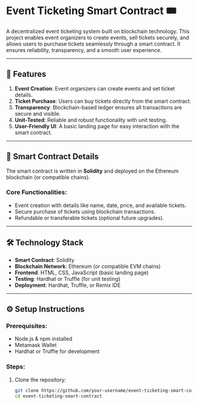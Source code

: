 # Event Ticketing Smart Contract 🎟️

A decentralized event ticketing system built on blockchain technology. This project enables event organizers to create events, sell tickets securely, and allows users to purchase tickets seamlessly through a smart contract. It ensures reliability, transparency, and a smooth user experience.

---

## 🚀 Features

1. **Event Creation**: Event organizers can create events and set ticket details.
2. **Ticket Purchase**: Users can buy tickets directly from the smart contract.
3. **Transparency**: Blockchain-based ledger ensures all transactions are secure and visible.
4. **Unit-Tested**: Reliable and robust functionality with unit testing.
5. **User-Friendly UI**: A basic landing page for easy interaction with the smart contract.

---

## 📜 Smart Contract Details

The smart contract is written in **Solidity** and deployed on the Ethereum blockchain (or compatible chains).  

### Core Functionalities:
- Event creation with details like name, date, price, and available tickets.
- Secure purchase of tickets using blockchain transactions.
- Refundable or transferable tickets (optional future upgrades).

---

## 🛠️ Technology Stack

- **Smart Contract**: Solidity
- **Blockchain Network**: Ethereum (or compatible EVM chains)
- **Frontend**: HTML, CSS, JavaScript (basic landing page)
- **Testing**: Hardhat or Truffle (for unit testing)
- **Deployment**: Hardhat, Truffle, or Remix IDE

---

## ⚙️ Setup Instructions

### Prerequisites:
- Node.js & npm installed
- Metamask Wallet
- Hardhat or Truffle for development

### Steps:
1. Clone the repository:
   ```bash
   git clone https://github.com/your-username/event-ticketing-smart-contract.git
   cd event-ticketing-smart-contract
